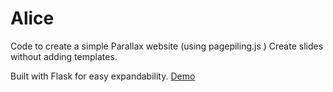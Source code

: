 # Alice
Code to create a simple Parallax website (using pagepiling.js )
Create slides without adding templates.

Built with Flask for easy expandability.
<a href="http://vidhamastudios.com/">Demo</a>

